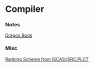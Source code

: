 # Compiler

### Notes

[Dragon Book]() [<Peefy>](https://github.com/Peefy/CompileDragonBook) [<Stanford>](https://suif.stanford.edu/dragonbook/lecture-notes.html)

### Misc

[Ranking Scheme from ISCAS:ISRC:PLCT](https://github.com/lazyparser/weloveinterns/blob/master/how-do-we-rank-interns.md)
